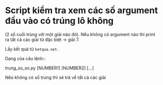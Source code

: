 # Script kiểm tra xem các số argument đầu vào có trúng lô không

(2 số cuối trùng với một giải nào đó). Nếu không có argument nào thì print
ra tất cả các giải từ đặc biệt -> giải 7.

Lấy kết quả từ ``ketqua.net``.

Dạng của câu lệnh::

  trung_xo_so.py [NUMBER1] [NUMBER2] [...]

Nêú không có số trúng thì sẽ trả về tất cả các giải
